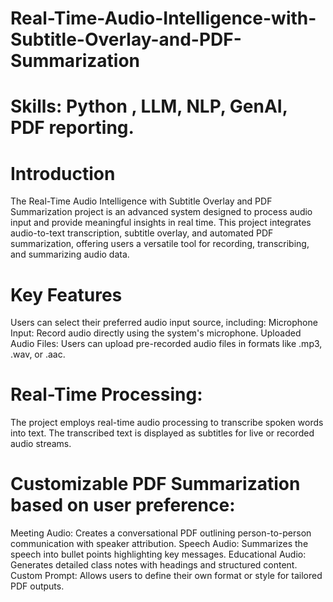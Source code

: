 # Real-Time-Audio-Intelligence-with-Subtitle-Overlay-and-PDF-Summarization

# Skills: Python , LLM, NLP, GenAI, PDF reporting.

# Introduction 

The Real-Time Audio Intelligence with Subtitle Overlay and PDF Summarization project is an advanced system designed to process audio input and provide meaningful insights in real time. This project integrates audio-to-text transcription, subtitle overlay, and automated PDF summarization, offering users a versatile tool for recording, transcribing, and summarizing audio data.

# Key Features
Users can select their preferred audio input source, including:
Microphone Input: Record audio directly using the system's microphone.
Uploaded Audio Files: Users can upload pre-recorded audio files in formats like .mp3, .wav, or .aac.

# Real-Time Processing:

The project employs real-time audio processing to transcribe spoken words into text.
The transcribed text is displayed as subtitles for live or recorded audio streams.

# Customizable PDF Summarization based on user preference: 
Meeting Audio: Creates a conversational PDF outlining person-to-person communication with speaker attribution.
Speech Audio: Summarizes the speech into bullet points highlighting key messages.
Educational Audio: Generates detailed class notes with headings and structured content.
Custom Prompt: Allows users to define their own format or style for tailored PDF outputs.
